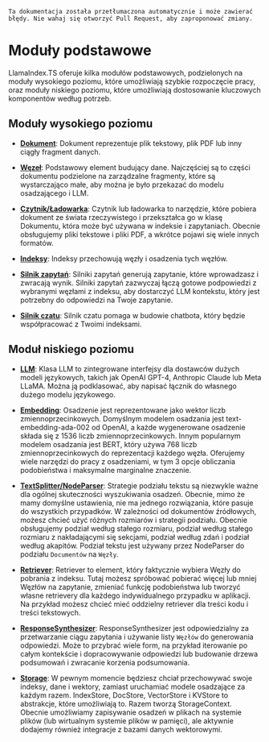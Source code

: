 `Ta dokumentacja została przetłumaczona automatycznie i może zawierać błędy. Nie wahaj się otworzyć Pull Request, aby zaproponować zmiany.`

# Moduły podstawowe

LlamaIndex.TS oferuje kilka modułów podstawowych, podzielonych na moduły wysokiego poziomu, które umożliwiają szybkie rozpoczęcie pracy, oraz moduły niskiego poziomu, które umożliwiają dostosowanie kluczowych komponentów według potrzeb.

## Moduły wysokiego poziomu

- [**Dokument**](./high_level/documents_and_nodes.md): Dokument reprezentuje plik tekstowy, plik PDF lub inny ciągły fragment danych.

- [**Węzeł**](./high_level/documents_and_nodes.md): Podstawowy element budujący dane. Najczęściej są to części dokumentu podzielone na zarządzalne fragmenty, które są wystarczająco małe, aby można je było przekazać do modelu osadzającego i LLM.

- [**Czytnik/Ładowarka**](./high_level/data_loader.md): Czytnik lub ładowarka to narzędzie, które pobiera dokument ze świata rzeczywistego i przekształca go w klasę Dokumentu, która może być używana w indeksie i zapytaniach. Obecnie obsługujemy pliki tekstowe i pliki PDF, a wkrótce pojawi się wiele innych formatów.

- [**Indeksy**](./high_level/data_index.md): Indeksy przechowują węzły i osadzenia tych węzłów.

- [**Silnik zapytań**](./high_level/query_engine.md): Silniki zapytań generują zapytanie, które wprowadzasz i zwracają wynik. Silniki zapytań zazwyczaj łączą gotowe podpowiedzi z wybranymi węzłami z indeksu, aby dostarczyć LLM kontekstu, który jest potrzebny do odpowiedzi na Twoje zapytanie.

- [**Silnik czatu**](./high_level/chat_engine.md): Silnik czatu pomaga w budowie chatbota, który będzie współpracować z Twoimi indeksami.

## Moduł niskiego poziomu

- [**LLM**](./low_level/llm.md): Klasa LLM to zintegrowane interfejsy dla dostawców dużych modeli językowych, takich jak OpenAI GPT-4, Anthropic Claude lub Meta LLaMA. Można ją podklasować, aby napisać łącznik do własnego dużego modelu językowego.

- [**Embedding**](./low_level/embedding.md): Osadzenie jest reprezentowane jako wektor liczb zmiennoprzecinkowych. Domyślnym modelem osadzania jest text-embedding-ada-002 od OpenAI, a każde wygenerowane osadzenie składa się z 1536 liczb zmiennoprzecinkowych. Innym popularnym modelem osadzania jest BERT, który używa 768 liczb zmiennoprzecinkowych do reprezentacji każdego węzła. Oferujemy wiele narzędzi do pracy z osadzeniami, w tym 3 opcje obliczania podobieństwa i maksymalne marginalne znaczenie.

- [**TextSplitter/NodeParser**](./low_level/node_parser.md): Strategie podziału tekstu są niezwykle ważne dla ogólnej skuteczności wyszukiwania osadzeń. Obecnie, mimo że mamy domyślne ustawienia, nie ma jednego rozwiązania, które pasuje do wszystkich przypadków. W zależności od dokumentów źródłowych, możesz chcieć użyć różnych rozmiarów i strategii podziału. Obecnie obsługujemy podział według stałego rozmiaru, podział według stałego rozmiaru z nakładającymi się sekcjami, podział według zdań i podział według akapitów. Podział tekstu jest używany przez NodeParser do podziału `Documentów` na `Węzły`.

- [**Retriever**](./low_level/retriever.md): Retriever to element, który faktycznie wybiera Węzły do pobrania z indeksu. Tutaj możesz spróbować pobierać więcej lub mniej Węzłów na zapytanie, zmieniać funkcję podobieństwa lub tworzyć własne retrievery dla każdego indywidualnego przypadku w aplikacji. Na przykład możesz chcieć mieć oddzielny retriever dla treści kodu i treści tekstowych.

- [**ResponseSynthesizer**](./low_level/response_synthesizer.md): ResponseSynthesizer jest odpowiedzialny za przetwarzanie ciągu zapytania i używanie listy `Węzłów` do generowania odpowiedzi. Może to przybrać wiele form, na przykład iterowanie po całym kontekście i dopracowywanie odpowiedzi lub budowanie drzewa podsumowań i zwracanie korzenia podsumowania.

- [**Storage**](./low_level/storage.md): W pewnym momencie będziesz chciał przechowywać swoje indeksy, dane i wektory, zamiast uruchamiać modele osadzające za każdym razem. IndexStore, DocStore, VectorStore i KVStore to abstrakcje, które umożliwiają to. Razem tworzą StorageContext. Obecnie umożliwiamy zapisywanie osadzeń w plikach na systemie plików (lub wirtualnym systemie plików w pamięci), ale aktywnie dodajemy również integracje z bazami danych wektorowymi.
